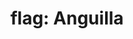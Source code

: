 ---
layout: flags
title: "flag: Anguilla"
emoji: flag_anguilla
permalink: 🇦🇮.html
image: assets/img/3moji/flag_anguilla.png
---